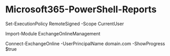 #  Microsoft365-PowerShell-Reports


Set-ExecutionPolicy RemoteSigned -Scope CurrentUser

Import-Module ExchangeOnlineManagement

Connect-ExchangeOnline -UserPrincipalName domain.com -ShowProgress $true

